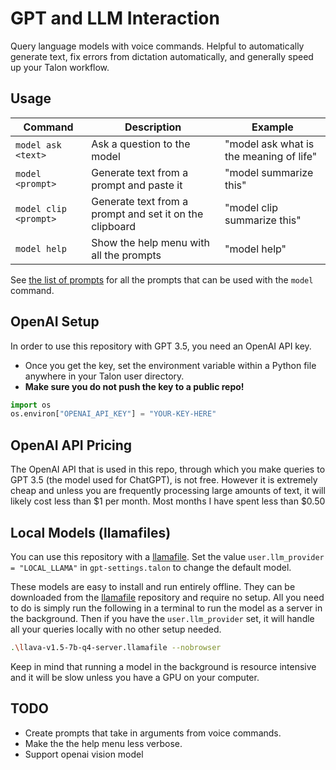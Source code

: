 # GPT and LLM Interaction

Query language models with voice commands. Helpful to automatically generate text, fix errors from dictation automatically, and generally speed up your Talon workflow.

## Usage

| Command               | Description                                             | Example                                 |
| --------------------- | ------------------------------------------------------- | --------------------------------------- |
| `model ask <text>`    | Ask a question to the model                             | "model ask what is the meaning of life" |
| `model <prompt>`      | Generate text from a prompt and paste it                | "model summarize this"                  |
| `model clip <prompt>` | Generate text from a prompt and set it on the clipboard | "model clip summarize this"             |
| `model help`          | Show the help menu with all the prompts                 | "model help"                            |

See [the list of prompts](./promptNoArgument.talon-list) for all the prompts that can be used with the `model` command.

## OpenAI Setup

In order to use this repository with GPT 3.5, you need an OpenAI API key.

- Once you get the key, set the environment variable within a Python file anywhere in your Talon user directory.
- **Make sure you do not push the key to a public repo!**

```python
import os
os.environ["OPENAI_API_KEY"] = "YOUR-KEY-HERE"
```

## OpenAI API Pricing

The OpenAI API that is used in this repo, through which you make queries to GPT 3.5 (the model used for ChatGPT), is not free. However it is extremely cheap and unless you are frequently processing large amounts of text, it will likely cost less than $1 per month. Most months I have spent less than $0.50

## Local Models (llamafiles)

You can use this repository with a [llamafile](https://github.com/Mozilla-Ocho/llamafile). Set the value `user.llm_provider = "LOCAL_LLAMA"` in `gpt-settings.talon` to change the default model.

These models are easy to install and run entirely offline. They can be downloaded from the [llamafile](https://github.com/Mozilla-Ocho/llamafile) repository and require no setup. All you need to do is simply run the following in a terminal to run the model as a server in the background. Then if you have the `user.llm_provider` set, it will handle all your queries locally with no other setup needed.

```sh
.\llava-v1.5-7b-q4-server.llamafile --nobrowser
```

Keep in mind that running a model in the background is resource intensive and it will be slow unless you have a GPU on your computer.

## TODO

- Create prompts that take in arguments from voice commands.
- Make the the help menu less verbose.
- Support openai vision model
